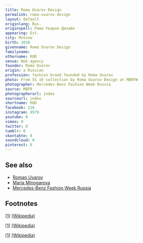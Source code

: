 ```yaml
---
title: Roma Uvarov Design
permalink: roma-uvarov-design
layout: default
originlang: Rus.
originspell: Рома Уваров Дизайн
appearing: Est.
city: Moscow
birth: 2018
givenname: Roma Uvarov Design
familyname:
othername: RUD
venue: Nob agency
founder: Roma Uvarov
origin: a Russian
profession: fashion brand founded by Roma Uvarov
photo: From SS 19 collection by Roma Uvarov Design at MBRFW
photographer: Mercedes-Benz Fashion Week Russia
source: MBFR
photographerurl: index
sourceurl: index
shortname: RUD
facebook: 116
instagram: 9579
youtube: 0
vimeo: 0
twitter: 0
tumblr: 0
vkontakte: 0
soundcloud: 0
pinterest: 0
---
```


## See also

+ [Roman Uvarov](uvarov-roman)
+ [Maria Minogarova](minogarova-maria)
+ [Mercedes-Benz Fashion Week Russia](mercedes-benz-fashion-week-russia)

## Footnotes

[[1]](#a1) <span id="f1"></span> [(Wikipedia)](index)

[[1]](#a1) <span id="f1"></span> [(Wikipedia)](index)

[[1]](#a1) <span id="f1"></span> [(Wikipedia)](index)
